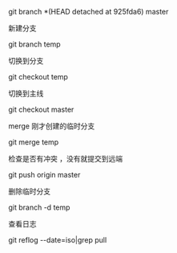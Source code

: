 git  branch
*(HEAD detached at 925fda6)
master

新建分支 

git branch temp

切换到分支

git checkout temp

切换到主线

git checkout master

merge  刚才创建的临时分支

git merge temp

检查是否有冲突 ，没有就提交到远端 

git push origin master

删除临时分支 

git branch -d temp

查看日志

git reflog --date=iso|grep pull